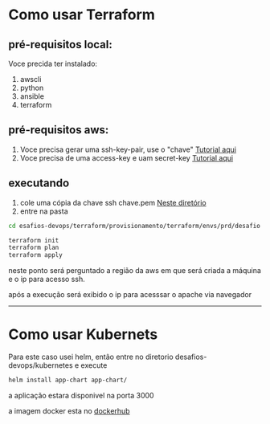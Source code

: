 # Como usar Terraform

## pré-requisitos local:
Voce precida ter instalado:
1. awscli
2. python
3. ansible
4. terraform

## pré-requisitos aws:
1. Voce precisa gerar uma ssh-key-pair, use o "chave"
[Tutorial aqui](https://docs.aws.amazon.com/AWSEC2/latest/UserGuide/ec2-key-pairs.html)
2. Voce precisa de uma access-key e uam secret-key
[Tutorial aqui](https://aws.amazon.com/premiumsupport/knowledge-center/create-access-key/)

## executando
1. cole uma cópia da chave ssh chave.pem [Neste diretório](desafios-devops/terraform/provisionamento/terraform/envs/prd/desafio)
2. entre na pasta

```bash
cd esafios-devops/terraform/provisionamento/terraform/envs/prd/desafio
```

```bash
terraform init
terraform plan
terraform apply
```

neste ponto será perguntado a região da aws em que será criada a máquina e o ip para acesso ssh.

após a execução será exibido o ip para acesssar o apache via navegador


----

# Como usar Kubernets


Para este caso usei helm, então entre no diretorio desafios-devops/kubernetes e execute

```bash
helm install app-chart app-chart/
```
a aplicação estara disponivel na porta 3000

a imagem docker esta no [dockerhub](https://hub.docker.com/r/g4b1s/desafio)